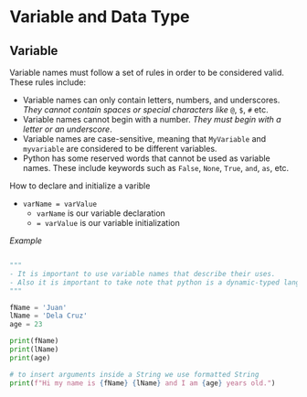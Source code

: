 # Variable and Data Type

## Variable

Variable names must follow a set of rules in order to be considered valid.
These rules include:

- Variable names can only contain letters, numbers, and underscores. _They cannot contain spaces or special characters like_ `@`, `$`, `#` etc.
- Variable names cannot begin with a number. _They must begin with a letter or an underscore_.
- Variable names are case-sensitive, meaning that `MyVariable` and `myvariable` are considered to be different variables.
- Python has some reserved words that cannot be used as variable names. These include keywords such as `False`, `None`, `True`, `and`, `as`, etc.

How to declare and initialize a varible
- `varName = varValue`
    - `varName` is our variable declaration
    - `= varValue` is our variable initialization

*Example*

```python

"""
- It is important to use variable names that describe their uses.
- Also it is important to take note that python is a dynamic-typed language.
"""

fName = 'Juan'
lName = 'Dela Cruz'
age = 23

print(fName)
print(lName)
print(age)

# to insert arguments inside a String we use formatted String
print(f"Hi my name is {fName} {lName} and I am {age} years old.")

```

